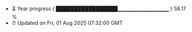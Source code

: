 - ⏳ Year progress { █████████████████▁▁▁▁▁▁▁▁▁▁▁▁▁ } 58.17 %
- ⏰ Updated on Fri, 01 Aug 2025 07:32:00 GMT

